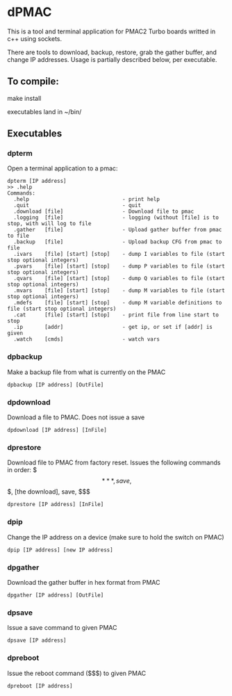 # dPMAC

This is a tool and terminal application for PMAC2 Turbo boards writted in c++ using sockets.

There are tools to download, backup, restore, grab the gather buffer, and change IP addresses.  Usage is partially described below, per executable.

## To compile:
make install

executables land in ~/bin/

## Executables

### dpterm
Open a terminal application to a pmac:
```
dpterm [IP address]
>> .help
Commands:
  .help                              - print help
  .quit                              - quit
  .download [file]                   - Download file to pmac
  .logging  [file]                   - logging (without [file] is to stop, with will log to file
  .gather   [file]                   - Upload gather buffer from pmac to file
  .backup   [file]                   - Upload backup CFG from pmac to file
  .ivars    [file] [start] [stop]    - dump I variables to file (start stop optional integers)
  .pvars    [file] [start] [stop]    - dump P variables to file (start stop optional integers)
  .qvars    [file] [start] [stop]    - dump Q variables to file (start stop optional integers)
  .mvars    [file] [start] [stop]    - dump M variables to file (start stop optional integers)
  .mdefs    [file] [start] [stop]    - dump M variable definitions to file (start stop optional integers)
  .cat      [file] [start] [stop]    - print file from line start to stop
  .ip       [addr]                   - get ip, or set if [addr] is given
  .watch    [cmds]                   - watch vars
```
  
### dpbackup
Make a backup file from what is currently on the PMAC
```  
dpbackup [IP address] [OutFile]
```

### dpdownload
Download a file to PMAC.  Does not issue a save
```
dpdownload [IP address] [InFile]
```

### dprestore
Download file to PMAC from factory reset.  Issues the following commands in order:
$$$***, save, $$$, [the download], save, $$$
```
dprestore [IP address] [InFile]
```

### dpip
Change the IP address on a device (make sure to hold the switch on PMAC)
```
dpip [IP address] [new IP address]
```

### dpgather
Download the gather buffer in hex format from PMAC
```
dpgather [IP address] [OutFile]
```

### dpsave
Issue a save command to given PMAC
```
dpsave [IP address]
```

### dpreboot
Issue the reboot command ($$$) to given PMAC
```
dpreboot [IP address]
```

